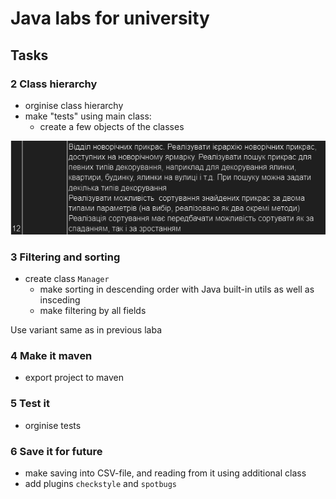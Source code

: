 # Java labs for university

## Tasks

### 2 Class hierarchy

- orginise class hierarchy
- make "tests" using main class:
  - create a few objects of the classes

![Screenshot of my variant](images/exercise2.png)

### 3 Filtering and sorting

- create class `Manager`
  - make sorting in descending order with Java built-in utils as well as insceding
  - make filtering by all fields

Use variant same as in previous laba

### 4 Make it maven

- export project to maven

### 5 Test it

- orginise tests

### 6 Save it for future

- make saving into CSV-file, and reading from it using additional class
- add plugins `checkstyle` and `spotbugs`
